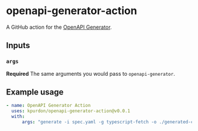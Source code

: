 # openapi-generator-action

A GitHub action for the [OpenAPI Generator](https://openapi-generator.tech/).

## Inputs

### `args`

**Required** The same arguments you would pass to `openapi-generator`.

## Example usage

```yaml
- name: OpenAPI Generator Action
  uses: kpurdon/openapi-generator-action@v0.0.1
  with:
      args: "generate -i spec.yaml -g typescript-fetch -o ./generated-code"
```
